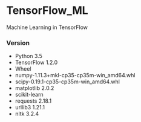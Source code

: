 # TensorFlow_ML
Machine Learning in TensorFlow

### Version

* Python 3.5
* TensorFlow 1.2.0
* Wheel
* numpy-1.11.3+mkl-cp35-cp35m-win_amd64.whl
* scipy-0.19.1-cp35-cp35m-win_amd64.whl
* matplotlib 2.0.2
* scikit-learn
* requests 2.18.1
* urllib3 1.21.1
* nltk 3.2.4